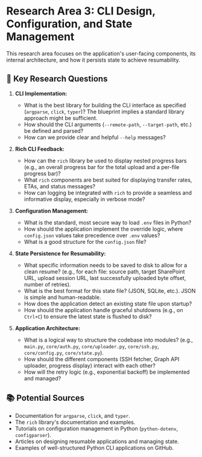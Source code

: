 # Research Area 3: CLI Design, Configuration, and State Management

This research area focuses on the application's user-facing components, its internal architecture, and how it persists state to achieve resumability.

## 🎯 Key Research Questions

1.  **CLI Implementation:**
    *   What is the best library for building the CLI interface as specified (`argparse`, `click`, `typer`)? The blueprint implies a standard library approach might be sufficient.
    *   How should the CLI arguments (`--remote-path`, `--target-path`, etc.) be defined and parsed?
    *   How can we provide clear and helpful `--help` messages?

2.  **Rich CLI Feedback:**
    *   How can the `rich` library be used to display nested progress bars (e.g., an overall progress bar for the total upload and a per-file progress bar)?
    *   What `rich` components are best suited for displaying transfer rates, ETAs, and status messages?
    *   How can logging be integrated with `rich` to provide a seamless and informative display, especially in verbose mode?

3.  **Configuration Management:**
    *   What is the standard, most secure way to load `.env` files in Python?
    *   How should the application implement the override logic, where `config.json` values take precedence over `.env` values?
    *   What is a good structure for the `config.json` file?

4.  **State Persistence for Resumability:**
    *   What specific information needs to be saved to disk to allow for a clean resume? (e.g., for each file: source path, target SharePoint URL, upload session URL, last successfully uploaded byte offset, number of retries).
    *   What is the best format for this state file? (JSON, SQLite, etc.). JSON is simple and human-readable.
    *   How does the application detect an existing state file upon startup?
    *   How should the application handle graceful shutdowns (e.g., on `Ctrl+C`) to ensure the latest state is flushed to disk?

5.  **Application Architecture:**
    *   What is a logical way to structure the codebase into modules? (e.g., `main.py`, `core/auth.py`, `core/uploader.py`, `core/ssh.py`, `core/config.py`, `core/state.py`).
    *   How should the different components (SSH fetcher, Graph API uploader, progress display) interact with each other?
    *   How will the retry logic (e.g., exponential backoff) be implemented and managed?

## 📚 Potential Sources

*   Documentation for `argparse`, `click`, and `typer`.
*   The `rich` library's documentation and examples.
*   Tutorials on configuration management in Python (`python-dotenv`, `configparser`).
*   Articles on designing resumable applications and managing state.
*   Examples of well-structured Python CLI applications on GitHub.